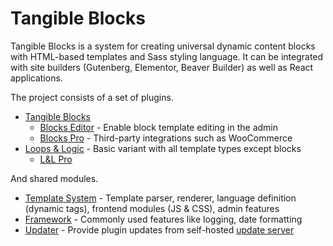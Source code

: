 # Tangible Blocks

Tangible Blocks is a system for creating universal dynamic content blocks with HTML-based templates and Sass styling language. It can be integrated with site builders (Gutenberg, Elementor, Beaver Builder) as well as React applications.

The project consists of a set of plugins.

- [Tangible Blocks](https://github.com/tangibleinc/blocks)
  - [Blocks Editor](https://github.com/tangibleinc/blocks-editor) - Enable block template editing in the admin
  - [Blocks Pro](https://github.com/tangibleinc/blocks-pro) - Third-party integrations such as WooCommerce
- [Loops & Logic](https://github.com/tangibleinc/loops) - Basic variant with all template types except blocks
  - [L&L Pro](https://github.com/tangibleinc/loops-pro)

And shared modules.

- [Template System](https://github.com/tangibleinc/template-system) - Template parser, renderer, language definition (dynamic tags), frontend modules (JS & CSS), admin features
- [Framework](https://github.com/tangibleinc/framework) - Commonly used features like logging, date formatting
- [Updater](https://github.com/tangibleinc/updater) - Provide plugin updates from self-hosted [update server](https://github.com/tangibleinc/update-server)

